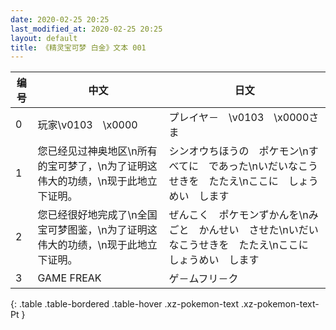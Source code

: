 ```yaml
---
date: 2020-02-25 20:25
last_modified_at: 2020-02-25 20:25
layout: default
title: 《精灵宝可梦 白金》文本 001
---
```

| 编号 | 中文 | 日文 |
| ---- | ---- | ---- |
| 0 | 玩家\v0103　\x0000 | プレイヤ－　\v0103　\x0000さま |
| 1 | 您已经见过神奥地区\n所有的宝可梦了，\n为了证明这伟大的功绩，\n现于此地立下证明。 | シンオウちほうの　ポケモン\nすべてに　であった\nいだいなこうせきを　たたえ\nここに　しょうめい　します |
| 2 | 您已经很好地完成了\n全国宝可梦图鉴，\n为了证明这伟大的功绩，\n现于此地立下证明。 | ぜんこく　ポケモンずかんを\nみごと　かんせい　させた\nいだいなこうせきを　たたえ\nここに　しょうめい　します |
| 3 | GAME FREAK | ゲ－ムフリ－ク |
{: .table .table-bordered .table-hover .xz-pokemon-text .xz-pokemon-text-Pt }